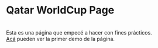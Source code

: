 # Qatar WorldCup Page
<br>
Esta es una página que empecé a hacer con fines prácticos.
<br>
<a href="https://www.youtube.com/watch?v=C-87opMar6U">Acá</a> pueden ver la primer demo de la página.
